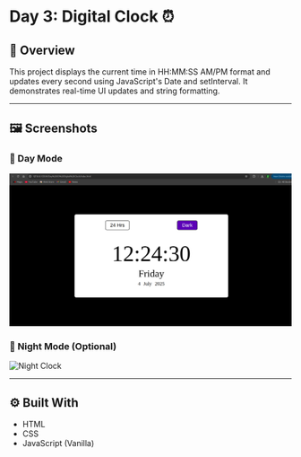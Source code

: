# Day 3: Digital Clock ⏰

## 📌 Overview

This project displays the current time in HH:MM:SS AM/PM format and updates every second using JavaScript's Date and setInterval. It demonstrates real-time UI updates and string formatting.

---

## 🖼️ Screenshots

### 🔹 Day Mode

![Day Clock](./screenshots/DigitalClockLight.png)

### 🔹 Night Mode (Optional)

![Night Clock](./screenshots/DigitalClock.png.png)

---

## ⚙️ Built With

- HTML
- CSS
- JavaScript (Vanilla)
